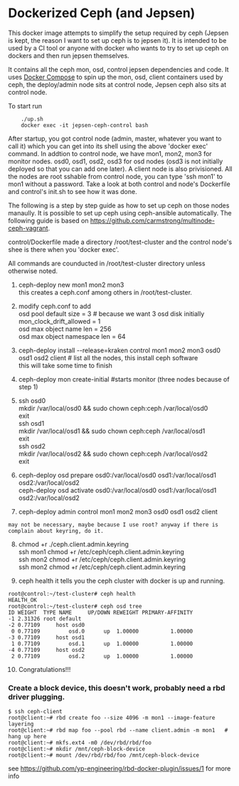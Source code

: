 Dockerized Ceph (and Jepsen)
=================

This docker image attempts to simplify the setup required by ceph (Jepsen is kept, the reason I want to set up ceph is to jepsen it).
It is intended to be used by a CI tool or anyone with docker who wants to try to set up ceph on dockers and then run jepsen themselves.

It contains all the ceph mon, osd, control jepsen dependencies and code. It uses [Docker Compose](https://github.com/docker/compose) to spin up the mon, osd, client
containers used by ceph, the deploy/admin node sits at control node,  Jepsen ceph also sits at control node.  

To start run

````
    ./up.sh
    docker exec -it jepsen-ceph-control bash
````

After startup, you got control node (admin, master, whatever you want to call it) which you can get into its shell using the above 'docker exec' command.
In addtion to control node, we have mon1, mon2, mon3 for monitor nodes. osd0, osd1, osd2, osd3 for osd nodes (osd3 is not initially deployed so that you can add one later). 
A client node is also privisioned.  All the nodes are root sshable from control node, you can type 'ssh mon1' to mon1 without a password. Take a look at both
control and node's Dockerfile and control's init.sh to see how it was done. 

The following is a step by step guide as how to set up ceph on those nodes manaully. It is possible to set up ceph using ceph-ansible automatically. 
The following guide is based on https://github.com/carmstrong/multinode-ceph-vagrant. 

control/Dockerfile made a directory /root/test-cluster and the control node's shee is there when you 'docker exec'. 

All commands are counducted in /root/test-cluster directory unless otherwise noted.

1. ceph-deploy new mon1 mon2 mon3  
	this creates a ceph.conf among others in /root/test-cluster. 

2. modify ceph.conf to add  
   osd pool default size = 3 # because we want 3 osd disk initially  
   mon_clock_drift_allowed = 1  
   osd max object name len = 256  
   osd max object namespace len = 64  

3. ceph-deploy install --release=kraken control  mon1 mon2 mon3 osd0 osd1 osd2 client  # list all the nodes, this install ceph software  
   this will take some time to finish

4. ceph-deploy mon create-initial #starts monitor (three nodes because of step 1)

5.  ssh osd0  
    mkdir /var/local/osd0 && sudo chown ceph:ceph /var/local/osd0   
    exit  
    ssh osd1  
    mkdir /var/local/osd1 && sudo chown ceph:ceph /var/local/osd1   
    exit  
    ssh osd2  
    mkdir /var/local/osd2 && sudo chown ceph:ceph /var/local/osd2   
    exit  

6.  ceph-deploy osd prepare osd0:/var/local/osd0 osd1:/var/local/osd1 osd2:/var/local/osd2  
    ceph-deploy osd activate  osd0:/var/local/osd0 osd1:/var/local/osd1 osd2:/var/local/osd2  
  
7. ceph-deploy admin control mon1 mon2 mon3 osd0 osd1 osd2 client  

```
may not be necessary, maybe because I use root? anyway if there is complain about keyring, do it.  
```

8. chmod +r ./ceph.client.admin.keyring    
   ssh mon1 chmod +r /etc/ceph/ceph.client.admin.keyring   
   ssh mon2 chmod +r /etc/ceph/ceph.client.admin.keyring   
   ssh mon2 chmod +r /etc/ceph/ceph.client.admin.keyring   


9. ceph health 
 it tells you the ceph cluster with docker is up and running.   

```
root@control:~/test-cluster# ceph health  
HEALTH_OK  
root@control:~/test-cluster# ceph osd tree  
ID WEIGHT  TYPE NAME     UP/DOWN REWEIGHT PRIMARY-AFFINITY   
-1 2.31326 root default                                      
-2 0.77109     host osd0                                     
 0 0.77109         osd.0      up  1.00000          1.00000   
-3 0.77109     host osd1                                     
 1 0.77109         osd.1      up  1.00000          1.00000   
-4 0.77109     host osd2                                     
 2 0.77109         osd.2      up  1.00000          1.00000   
```

10. Congratulations!!!  

### Create a block device, this doesn't work, probably need a rbd driver plugging.


```console
$ ssh ceph-client
root@client:~# rbd create foo --size 4096 -m mon1 --image-feature layering
root@client:~# rbd map foo --pool rbd --name client.admin -m mon1   # hang up here 
root@client:~# mkfs.ext4 -m0 /dev/rbd/rbd/foo
root@client:~# mkdir /mnt/ceph-block-device
root@client:~# mount /dev/rbd/rbd/foo /mnt/ceph-block-device
```

see https://github.com/yp-engineering/rbd-docker-plugin/issues/1 
for more info
